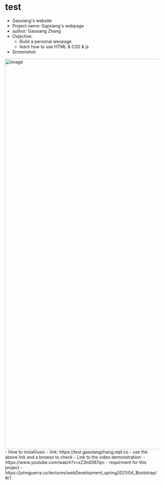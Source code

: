 # test
- Gaoxiang's website
- Project name: Gapxiang's webpage
- author: Gaoxiang Zhang
- Ovjective: 
  - Build a personal wevpage
  - learn how to use HTML & CSS & js
- Screenshot:
 <img width="1277" alt="image" src="https://user-images.githubusercontent.com/105685880/192369225-115770ee-51f4-41b2-99de-aeda21f786b5.png">
- How to install/use:  
- link: https://test.gaoxiangzhang.repl.co
- use the above link and a browse to check
- Link to the video demonstration:
- https://www.youtube.com/watch?v=xZ3mDl87qic
- requirment for this project
- https://johnguerra.co/lectures/webDevelopment_spring2021/04_Bootstrap/#/1
  
 
  
